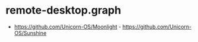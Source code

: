 # remote-desktop.graph
- https://github.com/Unicorn-OS/Moonlight - https://github.com/Unicorn-OS/Sunshine

